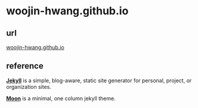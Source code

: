 # woojin-hwang.github.io

## url

[woojin-hwang.github.io](woojin-hwang.github.io)

## reference

**[Jekyll](https://jekyllrb.com)** is a simple, blog-aware, static site generator for personal, project, or organization sites.

**[Moon](https://taylantatli.github.io/Moon)** is a minimal, one column jekyll theme.

